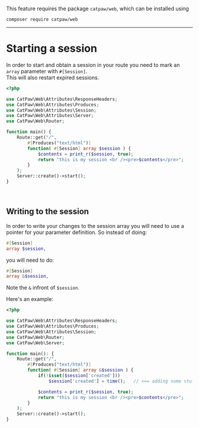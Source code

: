 This feature requires the package `catpaw/web`, which can be installed using<br/>

```
composer require catpaw/web
```

<hr/>

# Starting a session

In order to start and obtain a session in your route you need to mark an ```array``` parameter
with ```#[Session]```.<br />
This will also restart expired sessions.

```php
<?php

use CatPaw\Web\Attributes\ResponseHeaders;
use CatPaw\Web\Attributes\Produces;
use CatPaw\Web\Attributes\Session;
use CatPaw\Web\Attributes\Server;
use CatPaw\Web\Router;

function main() {
    Route::get("/",
        #[Produces("text/html")]
        function( #[Session] array $session ) {
            $contents = print_r($session, true);
            return "this is my session <br /><pre>$contents</pre>";
        }
    );
    Server::create()->start();
}
```

<br />

## Writing to the session

In order to write your changes to the session array you will need to use a pointer for your parameter definition. So
instead of doing:

```php
#[Session]
array $session,
```

you will need to do:

```php
#[Session]
array &$session,
```

Note the ```&``` infront of ```$session```.

Here's an example:

```php
<?php

use CatPaw\Web\Attributes\ResponseHeaders;
use CatPaw\Web\Attributes\Produces;
use CatPaw\Web\Attributes\Session;
use CatPaw\Web\Router;
use CatPaw\Web\Server;

function main(): {
    Route::get("/",
        #[Produces("text/html")]
        function( #[Session] array &$session ) {
            if(!isset($session['created']))
                $session['created'] = time();   // <== adding some stuff to the session

            $contents = print_r($session, true);
            return "this is my session <br /><pre>$contents</pre>";
        }
    );
    Server::create()->start();
}
```
